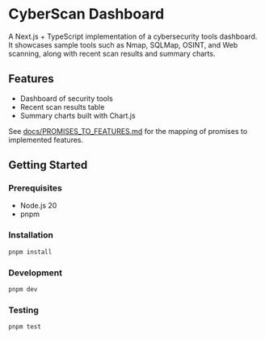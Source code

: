 # CyberScan Dashboard

A Next.js + TypeScript implementation of a cybersecurity tools dashboard. It showcases sample tools such as Nmap, SQLMap, OSINT, and Web scanning, along with recent scan results and summary charts.

## Features

- Dashboard of security tools
- Recent scan results table
- Summary charts built with Chart.js

See [docs/PROMISES_TO_FEATURES.md](docs/PROMISES_TO_FEATURES.md) for the mapping of promises to implemented features.

## Getting Started

### Prerequisites
- Node.js 20
- pnpm

### Installation
```sh
pnpm install
```

### Development
```sh
pnpm dev
```

### Testing
```sh
pnpm test
```
